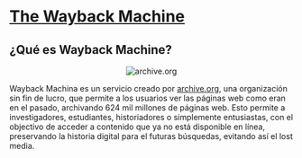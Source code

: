 # [The Wayback Machine](https://web.archive.org/)

## ¿Qué es **Wayback Machine**?

<p align="center">
  <img src="https://th.bing.com/th/id/R.11898280f29af225e135509a317901b8?rik=W0oOwwWMkLIM6w&riu=http%3a%2f%2fblog.archive.org%2fwp-content%2fuploads%2f2016%2f08%2fwayback-machine-logo.jpg&ehk=DthMt0zxd%2bTte8GZ1WRE7XAAF%2fAO2E5qA3nGJyYUcAo%3d&risl=&pid=ImgRaw&r=0" alt="archive.org"/>
</p>

Wayback Machina es un servicio creado por [archive.org](https://archive.org/), una organización sin fin de lucro, que permite a los usuarios ver las páginas web como eran en el pasado, archivando 624 mil millones de páginas web. Esto permite a investigadores, estudiantes, historiadores o simplemente entusiastas, con el objectivo de acceder a contenido que ya no está disponible en línea, preservando la historia digital para el futuras búsquedas, evitando así el lost media.

